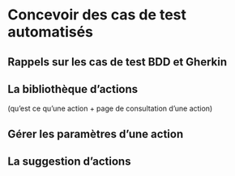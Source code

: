 # Concevoir des cas de test automatisés 

## Rappels sur les cas de test BDD et Gherkin

## La bibliothèque d’actions 

(qu’est ce qu’une action + page de consultation d’une action)

## Gérer les paramètres d’une action

## La suggestion d’actions